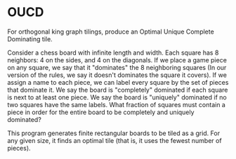 # OUCD
For orthogonal king graph tilings, produce an Optimal Unique Complete Dominating tile.

Consider a chess board with infinite length and width.
Each square has 8 neighbors: 4 on the sides, and 4 on the diagonals.
If we place a game piece on any square, we say that it "dominates" the 8 neighboring squares
(In our version of the rules, we say it doesn't dominates the square it covers).
If we assign a name to each piece, we can label every square by the set of pieces that dominate it.
We say the board is "completely" dominated if each square is next to at least one piece.
We say the board is "uniquely" dominated if no two squares have the same labels.
What fraction of squares must contain a piece in order for the entire board to be completely and uniquely dominated?

This program generates finite rectangular boards to be tiled as a grid.
For any given size, it finds an optimal tile (that is, it uses the fewest number of pieces).

